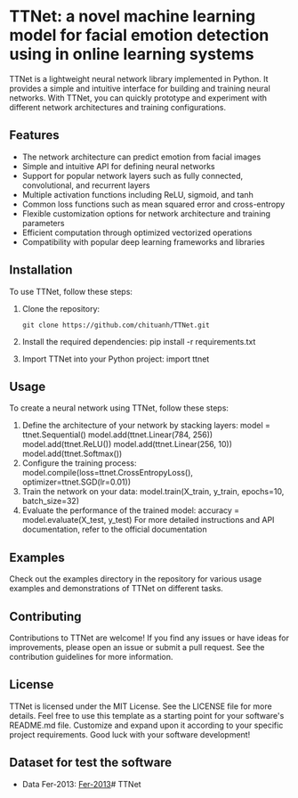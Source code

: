 # TTNet: a novel machine learning model for facial emotion detection using in online learning systems
TTNet is a lightweight neural network library implemented in Python. It provides a simple and intuitive interface for building and training neural networks. With TTNet, you can quickly prototype and experiment with different network architectures and training configurations.

## Features
- The network architecture can predict emotion from facial images
- Simple and intuitive API for defining neural networks
- Support for popular network layers such as fully connected, convolutional, and recurrent layers
- Multiple activation functions including ReLU, sigmoid, and tanh
- Common loss functions such as mean squared error and cross-entropy
- Flexible customization options for network architecture and training parameters
- Efficient computation through optimized vectorized operations
- Compatibility with popular deep learning frameworks and libraries

## Installation

To use TTNet, follow these steps:

1. Clone the repository:

   ```shell
   git clone https://github.com/chituanh/TTNet.git

2. Install the required dependencies:
pip install -r requirements.txt

3. Import TTNet into your Python project:
import ttnet
## Usage
To create a neural network using TTNet, follow these steps:
1. Define the architecture of your network by stacking layers:
model = ttnet.Sequential()
model.add(ttnet.Linear(784, 256))
model.add(ttnet.ReLU())
model.add(ttnet.Linear(256, 10))
model.add(ttnet.Softmax())
2. Configure the training process:
model.compile(loss=ttnet.CrossEntropyLoss(), optimizer=ttnet.SGD(lr=0.01))
3. Train the network on your data:
model.train(X_train, y_train, epochs=10, batch_size=32)
4. Evaluate the performance of the trained model:
accuracy = model.evaluate(X_test, y_test)
For more detailed instructions and API documentation, refer to the official documentation

## Examples
Check out the examples directory in the repository for various usage examples and demonstrations of TTNet on different tasks.

## Contributing
Contributions to TTNet are welcome! If you find any issues or have ideas for improvements, please open an issue or submit a pull request. See the contribution guidelines for more information.

## License
TTNet is licensed under the MIT License. See the LICENSE file for more details.
Feel free to use this template as a starting point for your software's README.md file. Customize and expand upon it according to your specific project requirements. Good luck with your software development!

## Dataset for test the software
 - Data Fer-2013: [Fer-2013](https://www.kaggle.com/datasets/msambare/fer2013)# TTNet
